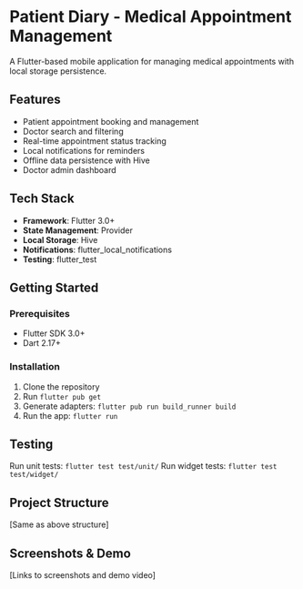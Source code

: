 # Patient Diary - Medical Appointment Management

A Flutter-based mobile application for managing medical appointments with local storage persistence.

## Features

- Patient appointment booking and management
- Doctor search and filtering
- Real-time appointment status tracking
- Local notifications for reminders
- Offline data persistence with Hive
- Doctor admin dashboard

## Tech Stack

- **Framework**: Flutter 3.0+
- **State Management**: Provider
- **Local Storage**: Hive
- **Notifications**: flutter_local_notifications
- **Testing**: flutter_test

## Getting Started

### Prerequisites
- Flutter SDK 3.0+
- Dart 2.17+

### Installation
1. Clone the repository
2. Run `flutter pub get`
3. Generate adapters: `flutter pub run build_runner build`
4. Run the app: `flutter run`

## Testing
Run unit tests: `flutter test test/unit/`
Run widget tests: `flutter test test/widget/`

## Project Structure
[Same as above structure]

## Screenshots & Demo
[Links to screenshots and demo video]